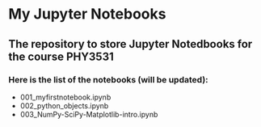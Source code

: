 # My Jupyter Notebooks

## The repository to store Jupyter Notedbooks for the course PHY3531

### Here is the list of the notebooks (will be updated):

+ 001_myfirstnotebook.ipynb
+ 002_python_objects.ipynb
+ 003_NumPy-SciPy-Matplotlib-intro.ipynb